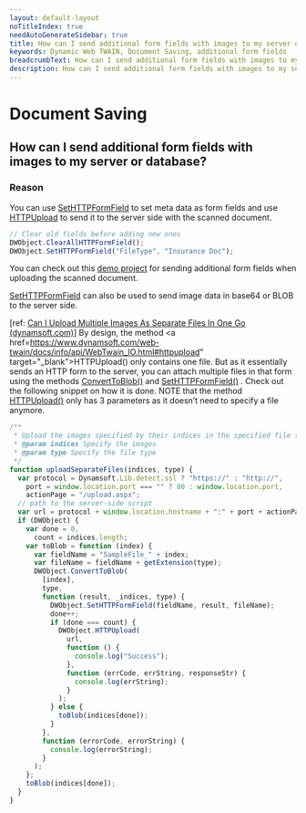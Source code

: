 ```yaml
---
layout: default-layout
noTitleIndex: true
needAutoGenerateSidebar: true
title: How can I send additional form fields with images to my server or database?
keywords: Dynamic Web TWAIN, Document Saving, additional form fields
breadcrumbText: How can I send additional form fields with images to my server or database?
description: How can I send additional form fields with images to my server or database?
---
```


# Document Saving

## How can I send additional form fields with images to my server or database?

### Reason

You can use <a href="https://www.dynamsoft.com/web-twain/docs/info/api/WebTwain_IO.html?ver=latest#sethttpformfield" target="_blank">SetHTTPFormField</a> to set meta data as form fields and use <a href="https://www.dynamsoft.com/web-twain/docs/info/api/WebTwain_IO.html?ver=latest#httpupload" target="_blank">HTTPUpload</a> to send it to the server side with the scanned document.

```javascript
// Clear old fields before adding new ones
DWObject.ClearAllHTTPFormField();
DWObject.SetHTTPFormField("FileType", "Insurance Doc");
```

You can check out this <a href="https://demo.dynamsoft.com/Samples/dwt/Scan-Documents-and-Upload-Them/DWT_Scan_Upload_Demo.html" target="_blank">demo project</a> for sending additional form fields when uploading the scanned document.

<a href="https://www.dynamsoft.com/web-twain/docs/info/api/WebTwain_IO.html?ver=latest#sethttpformfield" target="_blank">SetHTTPFormField</a> can also be used to send image data in base64 or BLOB to the server side.

[ref: <a href="https://www.dynamsoft.com/web-twain/docs/indepth/faqs/develop/can-i-upload-multiple-images-as-separate-files-in-one-go.html" target="_blank">Can I Upload Multiple Images As Separate Files In One Go (dynamsoft.com)</a>]
By design, the method <a href=https://www.dynamsoft.com/web-twain/docs/info/api/WebTwain_IO.html#httpupload" target="\_blank">HTTPUpload()</a> only contains one file. But as it essentially sends an HTTP form to the server, you can attach multiple files in that form using the methods <a href="https://www.dynamsoft.com/web-twain/docs/info/api/WebTwain_IO.html#converttoblob" target="_blank">ConvertToBlob()</a> and <a href="https://www.dynamsoft.com/web-twain/docs/info/api/WebTwain_IO.html#sethttpformfield" target="_blank">SetHTTPFormField()</a> .
Check out the following snippet on how it is done. NOTE that the method <a href="https://www.dynamsoft.com/web-twain/docs/info/api/WebTwain_IO.html#httpupload" target="_blank">HTTPUpload()</a> only has 3 parameters as it doesn’t need to specify a file anymore.

```javascript
/**
 * Upload the images specified by their indices in the specified file type as separate files.
 * @param indices Specify the images
 * @param type Specify the file type
 */
function uploadSeparateFiles(indices, type) {
  var protocol = Dynamsoft.Lib.detect.ssl ? "https://" : "http://",
    port = window.location.port === "" ? 80 : window.location.port,
    actionPage = "/upload.aspx";
  // path to the server-side script
  var url = protocol + window.location.hostname + ":" + port + actionPage;
  if (DWObject) {
    var done = 0,
      count = indices.length;
    var toBlob = function (index) {
      var fieldName = "SampleFile_" + index;
      var fileName = fieldName + getExtension(type);
      DWObject.ConvertToBlob(
        [index],
        type,
        function (result, _indices, type) {
          DWObject.SetHTTPFormField(fieldName, result, fileName);
          done++;
          if (done === count) {
            DWObject.HTTPUpload(
              url,
              function () {
                console.log("Success");
              },
              function (errCode, errString, responseStr) {
                console.log(errString);
              }
            );
          } else {
            toBlob(indices[done]);
          }
        },
        function (errorCode, errorString) {
          console.log(errorString);
        }
      );
    };
    toBlob(indices[done]);
  }
}
```
